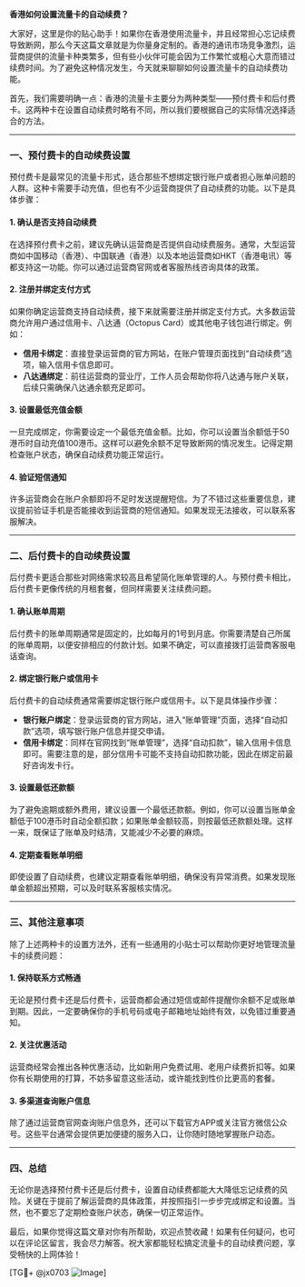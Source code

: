 **香港如何设置流量卡的自动续费？**

大家好，这里是你的贴心助手！如果你在香港使用流量卡，并且经常担心忘记续费导致断网，那么今天这篇文章就是为你量身定制的。香港的通讯市场竞争激烈，运营商提供的流量卡种类繁多，但有些小伙伴可能会因为工作繁忙或粗心大意而错过续费时间。为了避免这种情况发生，今天就来聊聊如何设置流量卡的自动续费功能。

首先，我们需要明确一点：香港的流量卡主要分为两种类型——预付费卡和后付费卡。这两种卡在设置自动续费时略有不同，所以我们要根据自己的实际情况选择适合的方法。

---

### **一、预付费卡的自动续费设置**

预付费卡是最常见的流量卡形式，适合那些不想绑定银行账户或者担心账单问题的人群。这种卡需要手动充值，但也有不少运营商提供了自动续费的功能。以下是具体步骤：

#### **1. 确认是否支持自动续费**
在选择预付费卡之前，建议先确认运营商是否提供自动续费服务。通常，大型运营商如中国移动（香港）、中国联通（香港）以及本地运营商如HKT（香港电讯）等都支持这一功能。你可以通过运营商官网或者客服热线咨询具体的政策。

#### **2. 注册并绑定支付方式**
如果你确定运营商支持自动续费，接下来就需要注册并绑定支付方式。大多数运营商允许用户通过信用卡、八达通（Octopus Card）或其他电子钱包进行绑定。例如：
- **信用卡绑定**：直接登录运营商的官方网站，在账户管理页面找到“自动续费”选项，输入信用卡信息即可。
- **八达通绑定**：前往运营商的营业厅，工作人员会帮助你将八达通与账户关联，后续只需确保八达通余额充足即可。

#### **3. 设置最低充值金额**
一旦完成绑定，你需要设定一个最低充值金额。比如，你可以设置当余额低于50港币时自动充值100港币。这样可以避免余额不足导致断网的情况发生。记得定期检查账户状态，确保自动续费功能正常运行。

#### **4. 验证短信通知**
许多运营商会在账户余额即将不足时发送提醒短信。为了不错过这些重要信息，建议提前验证手机是否能接收到运营商的短信通知。如果发现无法接收，可以联系客服解决。

---

### **二、后付费卡的自动续费设置**

后付费卡更适合那些对网络需求较高且希望简化账单管理的人。与预付费卡相比，后付费卡更像传统的月租套餐，但同样需要关注续费问题。

#### **1. 确认账单周期**
后付费卡的账单周期通常是固定的，比如每月的1号到月底。你需要清楚自己所属的账单周期，以便安排相应的付款计划。如果不确定，可以直接拨打运营商客服电话查询。

#### **2. 绑定银行账户或信用卡**
后付费卡的自动续费通常需要绑定银行账户或信用卡。以下是具体操作步骤：
- **银行账户绑定**：登录运营商的官方网站，进入“账单管理”页面，选择“自动扣款”选项，填写银行账户信息并提交申请。
- **信用卡绑定**：同样在官网找到“账单管理”，选择“自动扣款”，输入信用卡信息即可。需要注意的是，部分信用卡可能不支持自动扣款功能，因此在绑定前最好咨询发卡行。

#### **3. 设置最低还款额**
为了避免逾期或额外费用，建议设置一个最低还款额。例如，你可以设置当账单金额低于100港币时自动全额扣款；如果账单金额较高，则按最低还款额处理。这样一来，既保证了账单及时结清，又能减少不必要的麻烦。

#### **4. 定期查看账单明细**
即使设置了自动续费，也建议定期查看账单明细，确保没有异常消费。如果发现账单金额超出预期，可以及时联系客服核实情况。

---

### **三、其他注意事项**

除了上述两种卡的设置方法外，还有一些通用的小贴士可以帮助你更好地管理流量卡的续费问题：

#### **1. 保持联系方式畅通**
无论是预付费卡还是后付费卡，运营商都会通过短信或邮件提醒你余额不足或账单到期。因此，一定要确保你的手机号码或电子邮箱地址始终有效，以免错过重要通知。

#### **2. 关注优惠活动**
运营商经常会推出各种优惠活动，比如新用户免费试用、老用户续费折扣等。如果你有长期使用的打算，不妨多留意这些活动，或许能找到性价比更高的套餐。

#### **3. 多渠道查询账户信息**
除了通过运营商官网查询账户信息外，还可以下载官方APP或关注官方微信公众号。这些平台通常会提供更加便捷的服务入口，让你随时随地掌握账户动态。

---

### **四、总结**

无论你是选择预付费卡还是后付费卡，设置自动续费都能大大降低忘记续费的风险。关键在于提前了解运营商的具体政策，并按照指引一步步完成绑定和设置。当然，也不要忘了定期检查账户状态，确保一切正常运作。

最后，如果你觉得这篇文章对你有所帮助，欢迎点赞收藏！如果有任何疑问，也可以在评论区留言，我会尽力解答。祝大家都能轻松搞定流量卡的自动续费问题，享受畅快的上网体验！

[TG💪+ @jx0703 ![Image](https://github.com/user-attachments/assets/dbca1d08-cadb-493c-b0ec-ad6f7a83f270)]